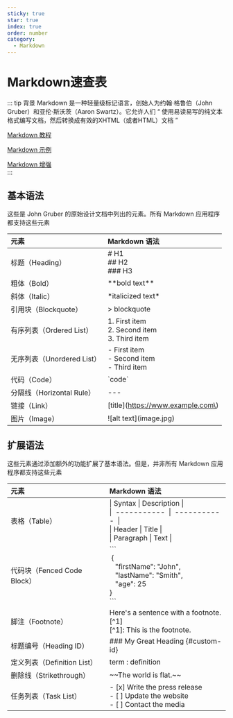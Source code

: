 ```yaml
---
sticky: true
star: true
index: true
order: number
category: 
  - Markdown
---
```


# Markdown速查表
<!-- more -->

::: tip 背景
Markdown 是一种轻量级标记语言，创始人为约翰·格鲁伯（John Gruber）和亚伦·斯沃茨（Aaron Swartz）。它允许人们 “ 使用易读易写的纯文本格式编写文档，然后转换成有效的XHTML（或者HTML）文档 ”

[Markdown 教程](https://markdown.com.cn/)  

[Markdown 示例](https://theme-hope.vuejs.press/zh/cookbook/markdown/demo.html)  

[Markdown 增强](https://theme-hope.vuejs.press/zh/guide/markdown/intro.html)  
:::

## 基本语法

这些是 John Gruber 的原始设计文档中列出的元素。所有 Markdown 应用程序都支持这些元素

| 元素| Markdown 语法 |
| :---- | :----- |
| 标题（Heading）|# H1 <br> ## H2 <br> ### H3 |
| 粗体（Bold）| \*\*bold text\*\*|
| 斜体（Italic）|\*italicized text\*|
| 引用块（Blockquote）| > blockquote|
| 有序列表（Ordered List）|1. First item <br>   2. Second item <br> 3. Third item |
| 无序列表（Unordered List）| - First item <br> - Second item  <br> - Third item |
| 代码（Code）| \`code\` |
| 分隔线（Horizontal Rule）|---|
| 链接（Link）| \[title\]\(https://www.example.com\) |
| 图片（Image）| \!\[alt text\]\(image.jpg\) |

## 扩展语法

这些元素通过添加额外的功能扩展了基本语法。但是，并非所有 Markdown 应用程序都支持这些元素

| 元素| Markdown 语法 |
| :---- | :----- |
| 表格（Table）| \| Syntax \| Description \| <br> \| &nbsp;----------- &nbsp;\| &nbsp;-----------&nbsp; \| <br> \| Header      \| Title       \| <br> \| Paragraph   \| Text        \| |
| 代码块（Fenced Code Block）| \`\`\`<br>   &nbsp;{<br> &nbsp;&nbsp; "firstName": "John",<br> &nbsp;&nbsp;  "lastName": "Smith",  <br> &nbsp;&nbsp; "age": 25 &nbsp; <br>} <br>\`\`\` |
| 脚注（Footnote）|Here's a sentence with a footnote. [^1] <br>[^1]: This is the footnote.|
| 标题编号（Heading ID）| ### My Great Heading \{#custom-id}|
| 定义列表（Definition List）|term  : definition |
| 删除线（Strikethrough）| \~\~The world is flat.\~\~ |
| 任务列表（Task List）| - [x] Write the press release <br>- [&nbsp;] Update the website <br> - [&nbsp;] Contact the media |

